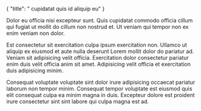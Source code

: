 {
  "title": " cupidatat quis id aliquip eu"
}

Dolor eu officia nisi excepteur sunt. Quis cupidatat commodo officia cillum qui fugiat ut mollit do cillum non nostrud et. Ut veniam qui tempor non ex enim veniam non dolor.

Est consectetur sit exercitation culpa ipsum exercitation non. Ullamco ut aliquip ex eiusmod et aute nulla deserunt Lorem mollit dolor do pariatur ad. Veniam sit adipisicing velit officia. Exercitation dolor consectetur pariatur enim duis velit officia anim sit amet. Adipisicing velit officia et exercitation duis adipisicing minim.

Consequat voluptate voluptate sint dolor irure adipisicing occaecat pariatur laborum non tempor minim. Consequat tempor voluptate est eiusmod quis elit consequat culpa ea minim magna in duis. Excepteur dolore est proident irure consectetur sint sint labore qui culpa magna est ad.